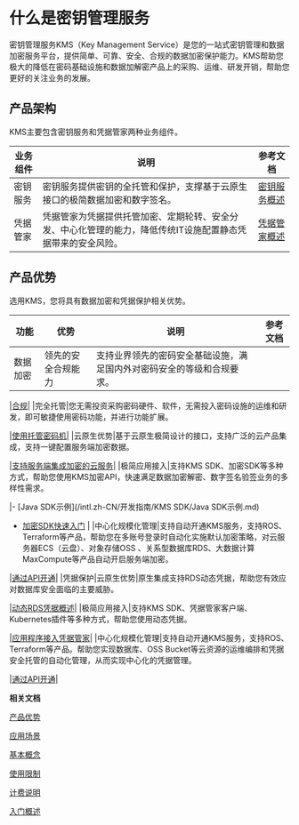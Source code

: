 # 什么是密钥管理服务

密钥管理服务KMS（Key Management Service）是您的一站式密钥管理和数据加密服务平台，提供简单、可靠、安全、合规的数据加密保护能力。KMS帮助您极大的降低在密码基础设施和数据加解密产品上的采购、运维、研发开销，帮助您更好的关注业务的发展。

## 产品架构

KMS主要包含密钥服务和凭据管家两种业务组件。

|业务组件|说明|参考文档|
|----|--|----|
|密钥服务|密钥服务提供密钥的全托管和保护，支撑基于云原生接口的极简数据加密和数字签名。|[密钥服务概述](/intl.zh-CN/密钥服务/用户主密钥概述.md)|
|凭据管家|凭据管家为凭据提供托管加密、定期轮转、安全分发、中心化管理的能力，降低传统IT设施配置静态凭据带来的安全风险。|[凭据管家概述](/intl.zh-CN/凭据管家/凭据管家概述.md)|

## 产品优势

选用KMS，您将具有数据加密和凭据保护相关优势。

|功能|优势|说明|参考文档|
|--|--|--|----|
|数据加密|领先的安全合规能力|支持业界领先的密码安全基础设施，满足国内外对密码安全的等级和合规要求。

|[合规](/intl.zh-CN/密钥服务/托管密码机/托管密码机概述.md)|
|完全托管|您无需投资采购密码硬件、软件，无需投入密码设施的运维和研发，即可敏捷使用密码功能，并进行功能扩展。

|[使用托管密码机](/intl.zh-CN/密钥服务/托管密码机/使用托管密码机.md)|
|云原生优势|基于云原生极简设计的接口，支持广泛的云产品集成，支持一键配置服务端加密数据。

|[支持服务端集成加密的云服务](/intl.zh-CN/云产品与KMS的集成/支持服务端集成加密的云服务.md)|
|极简应用接入|支持KMS SDK、加密SDK等多种方式，帮助您使用KMS加密API，快速满足数据加密解密、数字签名验签业务的多样性需求。

|-   [Java SDK示例](/intl.zh-CN/开发指南/KMS SDK/Java SDK示例.md)
-   [加密SDK快速入门](/intl.zh-CN/开发指南/加密SDK/加密SDK快速入门.md) |
|中心化规模化管理|支持自动开通KMS服务，支持ROS、Terraform等产品，帮助您在多账号登录时自动化实施默认加密策略，对云服务器ECS（云盘）、对象存储OSS 、关系型数据库RDS、大数据计算MaxCompute等产品自动开启服务端加密。

|[通过API开通](/intl.zh-CN/快速入门/开通密钥管理服务.md)|
|凭据保护|云原生优势|原生集成支持RDS动态凭据，帮助您有效应对数据库安全面临的主要威胁。

|[动态RDS凭据概述]()|
|极简应用接入|支持KMS SDK、凭据管家客户端、Kubernetes插件等多种方式，帮助您使用动态凭据。

|[应用程序接入凭据管家](/intl.zh-CN/凭据管家/应用程序接入凭据管家.md)|
|中心化规模化管理|支持自动开通KMS服务，支持ROS、Terraform等产品。帮助您实现数据库、OSS Bucket等云资源的运维编排和凭据安全托管的自动化管理，从而实现中心化的凭据管理。

|[通过API开通](/intl.zh-CN/快速入门/开通密钥管理服务.md)|

**相关文档**  


[产品优势](/intl.zh-CN/产品简介/产品优势.md)

[应用场景](/intl.zh-CN/产品简介/应用场景.md)

[基本概念](/intl.zh-CN/产品简介/基本概念.md)

[使用限制](/intl.zh-CN/产品简介/使用限制.md)

[计费说明](/intl.zh-CN/产品定价/计费说明.md)

[入门概述](/intl.zh-CN/快速入门/入门概述.md)

